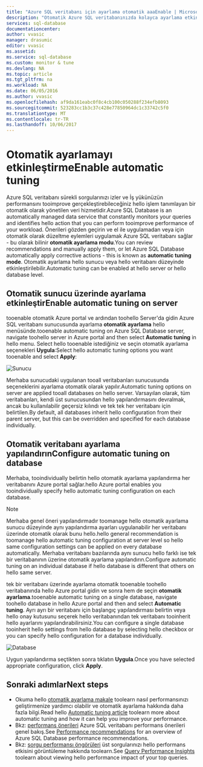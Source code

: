 ```yaml
---
title: "Azure SQL veritabanı için ayarlama otomatik aaaEnable | Microsoft Docs"
description: "Otomatik Azure SQL veritabanınızda kolayca ayarlama etkinleştirebilirsiniz."
services: sql-database
documentationcenter: 
author: vvasic
manager: drasumic
editor: vvasic
ms.assetid: 
ms.service: sql-database
ms.custom: monitor & tune
ms.devlang: NA
ms.topic: article
ms.tgt_pltfrm: na
ms.workload: NA
ms.date: 06/05/2016
ms.author: vvasic
ms.openlocfilehash: af9da161eabc0f8c4cb100c050288f234efb8093
ms.sourcegitcommit: 523283cc1b3c37c428e77850964dc1c33742c5f0
ms.translationtype: MT
ms.contentlocale: tr-TR
ms.lasthandoff: 10/06/2017
---
```

# <a name="enable-automatic-tuning"></a><span data-ttu-id="e849b-103">Otomatik ayarlamayı etkinleştirme</span><span class="sxs-lookup"><span data-stu-id="e849b-103">Enable automatic tuning</span></span>

<span data-ttu-id="e849b-104">Azure SQL veritabanı sürekli sorgularınızı izler ve İş yükünüzün performansını tooimprove gerçekleştirebileceğiniz hello işlem tanımlayan bir otomatik olarak yönetilen veri hizmetidir.</span><span class="sxs-lookup"><span data-stu-id="e849b-104">Azure SQL Database is an automatically managed data service that constantly monitors your queries and identifies hello action that you can perform tooimprove performance of your workload.</span></span> <span data-ttu-id="e849b-105">Önerileri gözden geçirin ve el ile uygulamadan veya için otomatik olarak düzeltme eylemleri uygulamak Azure SQL veritabanı sağlar - bu olarak bilinir **otomatik ayarlama modu**.</span><span class="sxs-lookup"><span data-stu-id="e849b-105">You can review recommendations and manually apply them, or let Azure SQL Database automatically apply corrective actions - this is known as **automatic tuning mode**.</span></span> <span data-ttu-id="e849b-106">Otomatik ayarlama hello sunucu veya hello veritabanı düzeyinde etkinleştirilebilir.</span><span class="sxs-lookup"><span data-stu-id="e849b-106">Automatic tuning can be enabled at hello server or hello database level.</span></span>

## <a name="enable-automatic-tuning-on-server"></a><span data-ttu-id="e849b-107">Otomatik sunucu üzerinde ayarlama etkinleştir</span><span class="sxs-lookup"><span data-stu-id="e849b-107">Enable automatic tuning on server</span></span>

<span data-ttu-id="e849b-108">tooenable otomatik Azure portal ve ardından toohello Server'da gidin Azure SQL veritabanı sunucusunda ayarlama **otomatik ayarlama** hello menüsünde.</span><span class="sxs-lookup"><span data-stu-id="e849b-108">tooenable automatic tuning on Azure SQL Database server, navigate toohello server in Azure portal and then select **Automatic tuning** in hello menu.</span></span> <span data-ttu-id="e849b-109">Select hello tooenable istediğiniz ve seçin otomatik ayarlama seçenekleri **Uygula**:</span><span class="sxs-lookup"><span data-stu-id="e849b-109">Select hello automatic tuning options you want tooenable and select **Apply**:</span></span>

![Sunucu](./media/sql-database-automatic-tuning-enable/server.png)

<span data-ttu-id="e849b-111">Merhaba sunucudaki uygulanan tooall veritabanları sunucusunda seçeneklerini ayarlama otomatik olarak yapılır.</span><span class="sxs-lookup"><span data-stu-id="e849b-111">Automatic tuning options on server are applied tooall databases on hello server.</span></span> <span data-ttu-id="e849b-112">Varsayılan olarak, tüm veritabanları, kendi üst sunucusundan hello yapılandırmasını devralmak, ancak bu kullanılabilir geçersiz kılındı ve tek tek her veritabanı için belirtilen.</span><span class="sxs-lookup"><span data-stu-id="e849b-112">By default, all databases inherit hello configuration from their parent server, but this can be overridden and specified for each database individually.</span></span>

## <a name="configure-automatic-tuning-on-database"></a><span data-ttu-id="e849b-113">Otomatik veritabanı ayarlama yapılandırın</span><span class="sxs-lookup"><span data-stu-id="e849b-113">Configure automatic tuning on database</span></span>

<span data-ttu-id="e849b-114">Merhaba, tooindividually belirtin hello otomatik ayarlama yapılandırma her veritabanını Azure portal sağlar.</span><span class="sxs-lookup"><span data-stu-id="e849b-114">hello Azure portal enables you tooindividually specify hello automatic tuning configuration on each database.</span></span>

> [!NOTE]
> <span data-ttu-id="e849b-115">Merhaba genel öneri yapılandırmadır toomanage hello otomatik ayarlama sunucu düzeyinde aynı yapılandırma ayarları uygulanabilir her veritabanı üzerinde otomatik olarak bunu hello.</span><span class="sxs-lookup"><span data-stu-id="e849b-115">hello general recommendation is toomanage hello automatic tuning configuration at server level so hello same configuration settings can be applied on every database automatically.</span></span> <span data-ttu-id="e849b-116">Merhaba veritabanı bazılarında aynı sunucu hello farklı ise tek bir veritabanının üzerine otomatik ayarlama yapılandırın.</span><span class="sxs-lookup"><span data-stu-id="e849b-116">Configure automatic tuning on an individual database if hello database is different that others on hello same server.</span></span>
>

<span data-ttu-id="e849b-117">tek bir veritabanı üzerinde ayarlama otomatik tooenable toohello veritabanında hello Azure portal gidin ve sonra hem de seçin **otomatik ayarlama**.</span><span class="sxs-lookup"><span data-stu-id="e849b-117">tooenable automatic tuning on a single database, navigate toohello database in hello Azure portal and then and select **Automatic tuning**.</span></span> <span data-ttu-id="e849b-118">Ayrı ayrı bir veritabanı için başlangıç yapılandırması belirtin veya hello onay kutusunu seçerek hello veritabanından tek veritabanı tooinherit hello ayarlarını yapılandırabilirsiniz.</span><span class="sxs-lookup"><span data-stu-id="e849b-118">You can configure a single database tooinherit hello settings from hello database by selecting hello checkbox or you can specify hello configuration for a database individually.</span></span>

![Database](./media/sql-database-automatic-tuning-enable/database.png)

<span data-ttu-id="e849b-120">Uygun yapılandırma seçtikten sonra tıklatın **Uygula**.</span><span class="sxs-lookup"><span data-stu-id="e849b-120">Once you have selected appropriate configuration, click **Apply**.</span></span>

## <a name="next-steps"></a><span data-ttu-id="e849b-121">Sonraki adımlar</span><span class="sxs-lookup"><span data-stu-id="e849b-121">Next steps</span></span>
* <span data-ttu-id="e849b-122">Okuma hello [otomatik ayarlama makale](sql-database-automatic-tuning.md) toolearn nasıl performansınızı geliştirmenize yardımcı olabilir ve otomatik ayarlama hakkında daha fazla bilgi.</span><span class="sxs-lookup"><span data-stu-id="e849b-122">Read hello [Automatic tuning article](sql-database-automatic-tuning.md) toolearn more about automatic tuning and how it can help you improve your performance.</span></span>
* <span data-ttu-id="e849b-123">Bkz: [performans önerileri](sql-database-advisor.md) Azure SQL veritabanı performans önerileri genel bakış.</span><span class="sxs-lookup"><span data-stu-id="e849b-123">See [Performance recommendations](sql-database-advisor.md) for an overview of Azure SQL Database performance recommendations.</span></span>
* <span data-ttu-id="e849b-124">Bkz: [sorgu performansı öngörüleri](sql-database-query-performance.md) üst sorgularınızı hello performans etkisini görüntüleme hakkında toolearn.</span><span class="sxs-lookup"><span data-stu-id="e849b-124">See [Query Performance Insights](sql-database-query-performance.md) toolearn about viewing hello performance impact of your top queries.</span></span>
